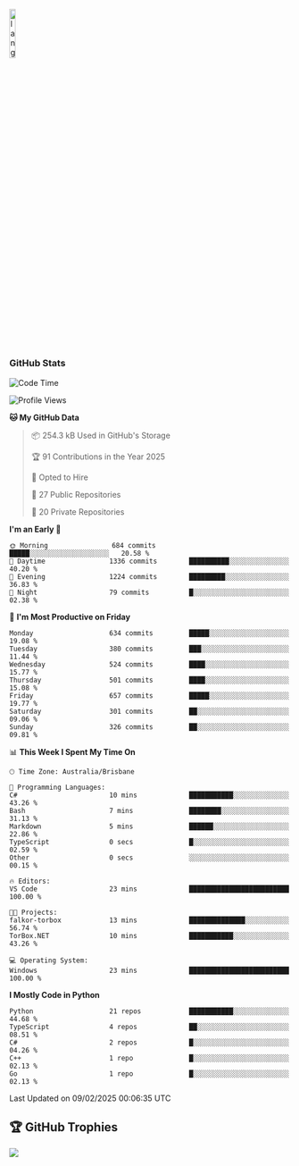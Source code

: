 <p align="left"><img width=15%" src="https://github.com/alansmathew/alansmathew/raw/master/lang.gif" alt="lang image here" /></p>

# <h3 align="left">GitHub Stats</h3>

<!--START_SECTION:waka-->
![Code Time](http://img.shields.io/badge/Code%20Time-556%20hrs%2012%20mins-blue)

![Profile Views](http://img.shields.io/badge/Profile%20Views-0-blue)

**🐱 My GitHub Data** 

> 📦 254.3 kB Used in GitHub's Storage 
 > 
> 🏆 91 Contributions in the Year 2025
 > 
> 💼 Opted to Hire
 > 
> 📜 27 Public Repositories 
 > 
> 🔑 20 Private Repositories 
 > 
**I'm an Early 🐤** 

```text
🌞 Morning                684 commits         █████░░░░░░░░░░░░░░░░░░░░   20.58 % 
🌆 Daytime                1336 commits        ██████████░░░░░░░░░░░░░░░   40.20 % 
🌃 Evening                1224 commits        █████████░░░░░░░░░░░░░░░░   36.83 % 
🌙 Night                  79 commits          █░░░░░░░░░░░░░░░░░░░░░░░░   02.38 % 
```
📅 **I'm Most Productive on Friday** 

```text
Monday                   634 commits         █████░░░░░░░░░░░░░░░░░░░░   19.08 % 
Tuesday                  380 commits         ███░░░░░░░░░░░░░░░░░░░░░░   11.44 % 
Wednesday                524 commits         ████░░░░░░░░░░░░░░░░░░░░░   15.77 % 
Thursday                 501 commits         ████░░░░░░░░░░░░░░░░░░░░░   15.08 % 
Friday                   657 commits         █████░░░░░░░░░░░░░░░░░░░░   19.77 % 
Saturday                 301 commits         ██░░░░░░░░░░░░░░░░░░░░░░░   09.06 % 
Sunday                   326 commits         ██░░░░░░░░░░░░░░░░░░░░░░░   09.81 % 
```


📊 **This Week I Spent My Time On** 

```text
🕑︎ Time Zone: Australia/Brisbane

💬 Programming Languages: 
C#                       10 mins             ███████████░░░░░░░░░░░░░░   43.26 % 
Bash                     7 mins              ████████░░░░░░░░░░░░░░░░░   31.13 % 
Markdown                 5 mins              ██████░░░░░░░░░░░░░░░░░░░   22.86 % 
TypeScript               0 secs              █░░░░░░░░░░░░░░░░░░░░░░░░   02.59 % 
Other                    0 secs              ░░░░░░░░░░░░░░░░░░░░░░░░░   00.15 % 

🔥 Editors: 
VS Code                  23 mins             █████████████████████████   100.00 % 

🐱‍💻 Projects: 
falkor-torbox            13 mins             ██████████████░░░░░░░░░░░   56.74 % 
TorBox.NET               10 mins             ███████████░░░░░░░░░░░░░░   43.26 % 

💻 Operating System: 
Windows                  23 mins             █████████████████████████   100.00 % 
```

**I Mostly Code in Python** 

```text
Python                   21 repos            ███████████░░░░░░░░░░░░░░   44.68 % 
TypeScript               4 repos             ██░░░░░░░░░░░░░░░░░░░░░░░   08.51 % 
C#                       2 repos             █░░░░░░░░░░░░░░░░░░░░░░░░   04.26 % 
C++                      1 repo              █░░░░░░░░░░░░░░░░░░░░░░░░   02.13 % 
Go                       1 repo              █░░░░░░░░░░░░░░░░░░░░░░░░   02.13 % 
```




 Last Updated on 09/02/2025 00:06:35 UTC
<!--END_SECTION:waka-->

## 🏆 GitHub Trophies

![](https://github-profile-trophy.vercel.app/?username=samh06&theme=discord&no-frame=true&no-bg=false&margin-w=4)
